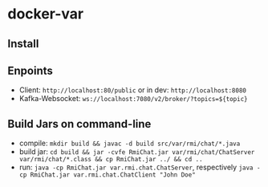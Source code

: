 # docker-var
## Install

## Enpoints
- Client: `http://localhost:80/public` or in dev: `http://localhost:8080`
- Kafka-Websocket: `ws://localhost:7080/v2/broker/?topics=${topic}`

## Build Jars on command-line
- compile: `mkdir build && javac -d build src/var/rmi/chat/*.java`
- build jar: `cd build && jar -cvfe RmiChat.jar var/rmi/chat/ChatServer var/rmi/chat/*.class && cp RmiChat.jar ../ && cd ..`
- run: `java -cp RmiChat.jar var.rmi.chat.ChatServer`, respectively `java -cp RmiChat.jar var.rmi.chat.ChatClient "John Doe"`
